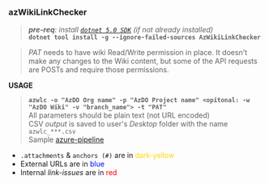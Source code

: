 ### azWikiLinkChecker

> _**pre-req**: install [`dotnet 5.0 SDK`](https://dotnet.microsoft.com/download/dotnet/5.0) (if not already installed)_   
**`dotnet tool install -g --ignore-failed-sources AzWikiLinkChecker`**   

> _PAT_ needs to have wiki Read/Write permission in place. It doesn't make any changes to the Wiki content, but some of the API requests are POSTs and require those permissions.

**USAGE**
> **`azwlc -o "AzDO Org name" -p "AzDO Project name" <opitonal: -w "AzDO Wiki" -v "branch_name"> -t "PAT"`**  
  > All parameters should be plain text (not URL encoded)   
> CSV _output_ is saved to user's _Desktop_ folder with the name `azwlc_***.csv`   
> Sample [azure-pipeline](./azwlc_pipeline.yml)

- `.attachments` & `anchors (#)` are in <font color="gold">dark-yellow</font>   
- External URLs are in <font color="blue">blue</font>   
- Internal _link-issues_ are in <font color="red">red</font>   
